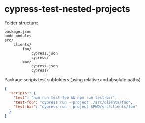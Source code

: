 # cypress-test-nested-projects

Folder structure:

```
package.json
node_modules
src/
    clients/
        foo/
            cypress.json
            cypress/
        bar/
            cypress.json
            cypress/
```

Package scripts test subfolders (using relative and absolute paths)

```json
{
  "scripts": {
    "test": "npm run test-foo && npm run test-bar",
    "test-foo": "cypress run --project ./src/clients/foo",
    "test-bar": "cypress run --project $PWD/src/clients/foo"
  }
}
```
